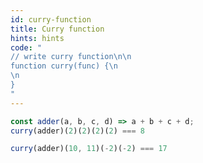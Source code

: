 ```yaml
---
id: curry-function
title: Curry function
hints: hints
code: "
// write curry function\n\n
function curry(func) {\n
\n
}
"
---
```

```js
const adder(a, b, c, d) => a + b + c + d;
curry(adder)(2)(2)(2)(2) === 8
```
```js
curry(adder)(10, 11)(-2)(-2) === 17
```
